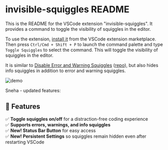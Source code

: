 # invisible-squiggles README

This is the README for the VSCode extension "invisible-squiggles". It provides a command to toggle the visibility of squiggles in the editor.

To use the extension, [install it](https://marketplace.visualstudio.com/items?itemName=michen00.invisible-squiggles) from the VSCode extension marketplace. Then press `Ctrl/Cmd + Shift + P` to launch the command palette and type `Toggle Squiggles` to select the command. This will toggle the visibility of squiggles in the editor.

It is similar to [Disable Error and Warning Squiggles](https://marketplace.visualstudio.com/items?itemName=modan.disable-error-squiggles) ([repo](https://github.com/danMoksh/disable-error-and-warning-squiggles)), but also hides info squiggles in addition to error and warning squiggles.

![demo](https://github.com/user-attachments/assets/50bce932-ee6a-4422-88d1-a500b81eac57)

Sneha - updated features:
## 🔹 Features
✅ **Toggle squiggles on/off** for a distraction-free coding experience  
✅ **Supports errors, warnings, and info squiggles**  
✅ **New! Status Bar Button** for easy access  
✅ **New! Persistent Settings** so squiggles remain hidden even after restarting VSCode  